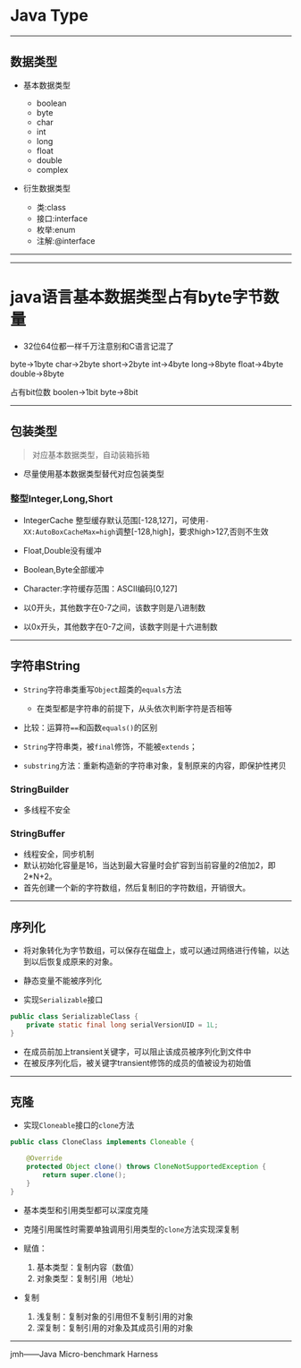 # Java Type
---
## 数据类型
- 基本数据类型
    - boolean
    - byte
    - char
    - int
    - long
    - float
    - double
    - complex

- 衍生数据类型
    - 类:class
    - 接口:interface
    - 枚举:enum
    - 注解:@interface


---



---

# java语言基本数据类型占有byte字节数量
- 32位64位都一样千万注意别和C语言记混了

byte->1byte
char->2byte
short->2byte
int->4byte
long->8byte
float->4byte
double->8byte

占有bit位数
boolen->1bit
byte->8bit


---
## 包装类型
> 对应基本数据类型，自动装箱拆箱

- 尽量使用基本数据类型替代对应包装类型

### 整型Integer,Long,Short
- IntegerCache
整型缓存默认范围[-128,127]，可使用`-XX:AutoBoxCacheMax=high`调整[-128,high]，要求high>127,否则不生效
- Float,Double没有缓冲
- Boolean,Byte全部缓冲
- Character:字符缓存范围：ASCII编码[0,127]


- 以0开头，其他数字在0-7之间，该数字则是八进制数
- 以0x开头，其他数字在0-7之间，该数字则是十六进制数


---



## 字符串String

- `String`字符串类重写`Object`超类的`equals`方法
    - 在类型都是字符串的前提下，从头依次判断字符是否相等

- 比较：运算符`==`和函数`equals()`的区别

- `String`字符串类，被`final`修饰，不能被`extends`；

- `substring`方法：重新构造新的字符串对象，复制原来的内容，即保护性拷贝


### StringBuilder
- 多线程不安全

### StringBuffer
- 线程安全，同步机制
- 默认初始化容量是16，当达到最大容量时会扩容到当前容量的2倍加2，即2*N+2。
- 首先创建一个新的字符数组，然后复制旧的字符数组，开销很大。



---

## 序列化
- 将对象转化为字节数组，可以保存在磁盘上，或可以通过网络进行传输，以达到以后恢复成原来的对象。

- 静态变量不能被序列化

- 实现`Serializable`接口
```java
public class SerializableClass {
    private static final long serialVersionUID = 1L;
}
```
- 在成员前加上transient关键字，可以阻止该成员被序列化到文件中
- 在被反序列化后，被关键字transient修饰的成员的值被设为初始值



---

## 克隆


- 实现`Cloneable`接口的`clone`方法
```java
public class CloneClass implements Cloneable {

    @Override
    protected Object clone() throws CloneNotSupportedException {
        return super.clone();
    }
}

```

- 基本类型和引用类型都可以深度克隆
- 克隆引用属性时需要单独调用引用类型的`clone`方法实现深复制

- 赋值：
    1. 基本类型：复制内容（数值）
    2. 对象类型：复制引用（地址）

- 复制
    1. 浅复制：复制对象的引用但不复制引用的对象
    2. 深复制：复制引用的对象及其成员引用的对象




---
jmh——Java Micro-benchmark Harness


